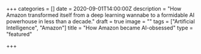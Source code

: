 +++
categories = []
date = 2020-09-01T14:00:00Z
description = "How Amazon transformed itself from a deep learning wannabe to a formidable AI powerhouse in less than a decade."
draft = true
image = ""
tags = ["Artificial Intelligence", "Amazon"]
title = "How Amazon became AI-obsessed"
type = "featured"

+++
